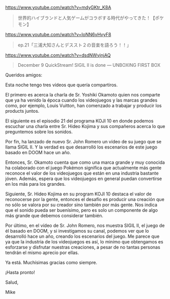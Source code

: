 https://www.youtube.com/watch?v=mdyGKtr_K8A

> 世界的ハイブランドと人気ゲームがコラボする時代がやってきた！【ポケモン】 

https://www.youtube.com/watch?v=IoNN6vHvyF8

> ep.21「三浦大知さんとデススト２の音楽を語ろう！！」 

https://www.youtube.com/watch?v=dsdNWvjnjAQ

> December 9 QuickStream! SIGIL II is done — UNBOXING FIRST BOX 

Queridos amigos:

Esta noche tengo tres vídeos que quería compartiros. 

El primero es acerca la charla de Sr. Yoshiki Okamoto quien nos comparte que ya ha venido la época cuando los videojuegos y las marcas grandes como, por ejemplo, Louis Vuitton, han comenzado a trabajar y producir los products juntos.

El siguiente es el episodio 21 del programa KOJI 10 en donde podemos escuchar una charla entre Sr. Hideo Kojima y sus compañeros acerca lo que preguntemos sobre los sonidos.

Por fin, ha lanzado de nuevo Sr. John Romero un vídeo de su juego que se llama SIGIL II. Y la verdad es que desarrolló los escenarios de este juego basado en DOOM hace un año.

Entonces, Sr. Okamoto cuenta que como una marca grande y muy conocida ha colaborado con el juego Pokémon significa que actualmente más gente reconoce el valor de los videojuegos que están en una industria bastante jóven. Además, espera que los videojuegos en general puedan convertirse en los más para los grandes. 

Siguiente, Sr. Hideo Kojima en su program KOJI 10 destaca el valor de reconocerse por la gente, entonces el desafío es producir una creación que no sólo se valora por su creador sino también por más gente. Nos indica que el sonido pueda ser buenísimo, pero es solo un componente de algo más grande que debemos considerar también.

Por último, en el vídeo de Sr. John Romero, nos muestra SIGIL II, el juego de él basado en DOOM, y si investigamos su canal, podemos ver que lo desarrolló hace un año, creando los escenarios del juego. Me parece que ya que la industria de los videojuegos es así, lo minimo que obtengamos es esforzarse y disfrutar nuestras creaciones, a pesar de no tantas personas tendrán el mismo aprecio por ellas.

Ya está. Muchísimas gracias como siempre.

¡Hasta pronto!

Salud,

Mike 
